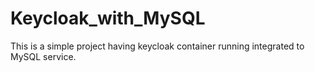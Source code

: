# Keycloak_with_MySQL

This is a simple project having keycloak container running integrated to MySQL service. 
